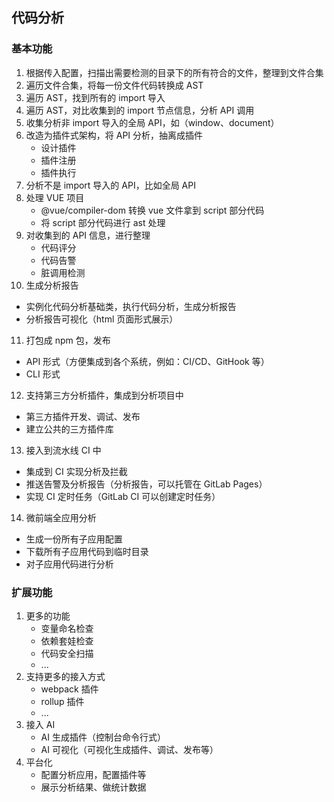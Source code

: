 ## 代码分析



### 基本功能

1. 根据传入配置，扫描出需要检测的目录下的所有符合的文件，整理到文件合集
2. 遍历文件合集，将每一份文件代码转换成 AST
3. 遍历 AST，找到所有的 import 导入
4. 遍历 AST，对比收集到的 import 节点信息，分析 API 调用
5. 收集分析非 import 导入的全局 API，如（window、document）
6. 改造为插件式架构，将 API 分析，抽离成插件
   - 设计插件
   - 插件注册
   - 插件执行
7. 分析不是 import 导入的 API，比如全局 API
8. 处理 VUE 项目
   - @vue/compiler-dom 转换 vue 文件拿到 script 部分代码
   - 将 script 部分代码进行 ast 处理
9. 对收集到的 API 信息，进行整理
   - 代码评分
   - 代码告警
   - 脏调用检测
10. 生成分析报告
   - 实例化代码分析基础类，执行代码分析，生成分析报告
   - 分析报告可视化（html 页面形式展示）
11. 打包成 npm 包，发布
   - API 形式（方便集成到各个系统，例如：CI/CD、GitHook 等）
   - CLI 形式
12. 支持第三方分析插件，集成到分析项目中
   - 第三方插件开发、调试、发布
   - 建立公共的三方插件库
13. 接入到流水线 CI 中
   - 集成到 CI 实现分析及拦截
   - 推送告警及分析报告（分析报告，可以托管在 GitLab Pages）
   - 实现 CI 定时任务（GitLab CI 可以创建定时任务）
14. 微前端全应用分析
   - 生成一份所有子应用配置
   - 下载所有子应用代码到临时目录
   - 对子应用代码进行分析



### 扩展功能

1. 更多的功能
   - 变量命名检查
   - 依赖套娃检查
   - 代码安全扫描
   - ...
2. 支持更多的接入方式
   - webpack 插件
   - rollup 插件
   - ...
3. 接入 AI
   - AI 生成插件（控制台命令行式）
   - AI 可视化（可视化生成插件、调试、发布等）
4. 平台化
   - 配置分析应用，配置插件等
   - 展示分析结果、做统计数据